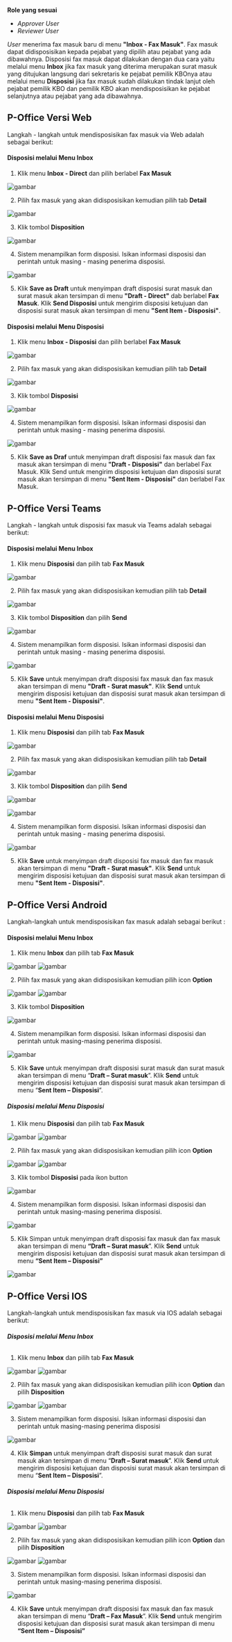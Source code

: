 **Role yang sesuai**

- *Approver User*
- *Reviewer User*

*User* menerima fax masuk baru di menu **"Inbox - Fax Masuk"**. Fax masuk dapat didisposisikan kepada pejabat yang dipilih atau pejabat yang ada dibawahnya. Disposisi fax masuk dapat dilakukan dengan dua cara yaitu melalui menu **Inbox** jika fax masuk yang diterima merupakan surat masuk yang ditujukan langsung dari sekretaris ke pejabat pemilik KBOnya atau melalui menu **Disposisi** jika fax masuk sudah dilakukan tindak lanjut oleh pejabat pemilik KBO dan pemilik KBO akan mendisposisikan ke pejabat selanjutnya atau pejabat yang ada dibawahnya. 

## **P-Office Versi Web**

Langkah - langkah untuk mendisposisikan fax masuk via Web adalah sebagai berikut:

#### **Disposisi melalui Menu Inbox**

1. Klik menu **Inbox - Direct** dan pilih berlabel **Fax Masuk**

![gambar](FaxMasuk/FM_WEB/02Disposisi01.png) 

2. Pilih fax masuk yang akan didisposisikan kemudian pilih tab **Detail**

![gambar](FaxMasuk/FM_WEB/02Disposisi02.png) 

3. Klik tombol **Disposition**
    
![gambar](FaxMasuk/FM_WEB/02Disposisi03.png)

4. Sistem menampilkan form disposisi. Isikan informasi disposisi dan perintah untuk masing - masing penerima disposisi.

![gambar](FaxMasuk/FM_WEB/02Disposisi04.png) 

5. Klik **Save as Draft** untuk menyimpan draft disposisi surat masuk dan surat masuk akan tersimpan di menu **"Draft - Direct"** dab berlabel **Fax Masuk**. Klik **Send Disposisi** untuk mengirim disposisi ketujuan dan disposisi surat masuk akan tersimpan di menu **"Sent Item - Disposisi"**.

#### **Disposisi melalui Menu Disposisi**

1. Klik menu **Inbox - Disposisi** dan pilih berlabel **Fax Masuk**

![gambar](FaxMasuk/FM_WEB/02Disposisi05.png) 

2. Pilih fax masuk yang akan didisposisikan kemudian pilih tab **Detail**

![gambar](FaxMasuk/FM_WEB/02Disposisi06.png) 

3. Klik tombol **Disposisi**

![gambar](FaxMasuk/FM_WEB/02Disposisi07.png) 

4. Sistem menampilkan form disposisi. Isikan informasi disposisi dan perintah untuk masing - masing penerima disposisi.

![gambar](FaxMasuk/FM_WEB/02Disposisi08.png) 

5. Klik **Save as Draf** untuk menyimpan draft disposisi fax masuk dan fax masuk akan tersimpan di menu **"Draft - Disposisi"** dan berlabel Fax Masuk. Klik Send untuk mengirim disposisi ketujuan dan disposisi surat masuk akan tersimpan di menu **"Sent Item - Disposisi"** dan berlabel Fax Masuk.

## **P-Office Versi Teams**

Langkah - langkah untuk disposisi fax masuk via Teams adalah sebagai berikut:

#### **Disposisi melalui Menu Inbox**

1. Klik menu **Disposisi** dan pilih tab **Fax Masuk**

![gambar](FaxMasuk/FM_Teams/FM24.png)

2. Pilih fax masuk yang akan didisposisikan kemudian pilih tab **Detail**

![gambar](FaxMasuk/FM_Teams/FM25.png)

3. Klik tombol **Disposition** dan pilih **Send**

![gambar](FaxMasuk/FM_Teams/FM26.png)

4. Sistem menampilkan form disposisi. Isikan informasi disposisi dan perintah untuk masing - masing penerima disposisi.

![gambar](FaxMasuk/FM_Teams/FM27.png)

5. Klik **Save** untuk menyimpan draft disposisi fax masuk dan fax masuk akan tersimpan di menu **"Draft - Surat masuk"**. Klik **Send** untuk mengirim disposisi ketujuan dan disposisi surat masuk akan tersimpan di menu **"Sent Item - Disposisi"**.

#### **Disposisi melalui Menu Disposisi**

1. Klik menu **Disposisi** dan pilih tab **Fax Masuk**

![gambar](FaxMasuk/FM_Teams/FM28.png)

2. Pilih fax masuk yang akan didisposisikan kemudian pilih tab **Detail**

![gambar](FaxMasuk/FM_Teams/FM29.png)

3. Klik tombol **Disposition** dan pilih **Send**

![gambar](FaxMasuk/FM_Teams/FM30.png)

![gambar](FaxMasuk/FM_Teams/FM31.png)

4. Sistem menampilkan form disposisi. Isikan informasi disposisi dan perintah untuk masing - masing penerima disposisi.

![gambar](FaxMasuk/FM_Teams/FM32.png)

5. Klik **Save** untuk menyimpan draft disposisi fax masuk dan fax masuk akan tersimpan di menu **"Draft - Surat masuk"**. Klik **Send** untuk mengirim disposisi ketujuan dan disposisi surat masuk akan tersimpan di menu **"Sent Item - Disposisi"**.

## **P-Office Versi Android**

Langkah-langkah untuk mendisposisikan fax masuk adalah sebagai berikut :

#### **Disposisi melalui Menu Inbox**

1. Klik menu **Inbox** dan pilih tab **Fax Masuk**

![gambar](FaxMasuk/FM_Android/DisposisiFM/A01.jpg) ![gambar](FaxMasuk/FM_Android/DisposisiFM/A02.jpg)

2. Pilih fax masuk yang akan didisposisikan kemudian pilih icon **Option**

![gambar](FaxMasuk/FM_Android/DisposisiFM/A05.jpg) ![gambar](FaxMasuk/FM_Android/DisposisiFM/A06.jpg)

3. Klik tombol **Disposition**

![gambar](FaxMasuk/FM_Android/DisposisiFM/A07.jpg)

4. 	Sistem menampilkan form disposisi. Isikan informasi disposisi dan perintah untuk masing-masing penerima disposisi.

![gambar](FaxMasuk/FM_Android/DisposisiFM/A08.jpg)

5. Klik **Save** untuk menyimpan draft disposisi surat masuk dan surat masuk akan tersimpan di menu “**Draft – Surat masuk**”. Klik **Send** untuk mengirim disposisi ketujuan dan disposisi surat masuk akan tersimpan di menu “**Sent Item – Disposisi**”.

##### **Disposisi melalui Menu Disposisi**

1. Klik menu **Disposisi** dan pilih tab **Fax Masuk**

![gambar](FaxMasuk/FM_Android/DisposisiFM/A09.jpg) ![gambar](FaxMasuk/FM_Android/DisposisiFM/A10.jpg)

2. Pilih fax masuk yang akan didisposisikan kemudian pilih icon **Option**

![gambar](FaxMasuk/FM_Android/DisposisiFM/A11.jpg) ![gambar](FaxMasuk/FM_Android/DisposisiFM/A012.jpg)

3. Klik tombol **Disposisi** pada ikon button

![gambar](FaxMasuk/FM_Android/DisposisiFM/A013.jpg)

4. Sistem menampilkan form disposisi. Isikan informasi disposisi dan perintah untuk masing-masing penerima disposisi.

![gambar](FaxMasuk/FM_Android/DisposisiFM/A014.jpg)

5. Klik Simpan untuk menyimpan draft disposisi fax masuk dan fax masuk akan tersimpan di menu **“Draft – Surat masuk**”. Klik **Send** untuk mengirim disposisi ketujuan dan disposisi surat masuk akan tersimpan di menu **“Sent Item – Disposisi”**

![gambar](FaxMasuk/FM_Android/DisposisiFM/A015.jpg)

## **P-Office Versi IOS**

Langkah-langkah untuk mendisposisikan fax masuk via IOS adalah sebagai berikut:

###### **Disposisi melalui Menu Inbox**

1. Klik menu **Inbox** dan pilih tab **Fax Masuk**

![gambar](FaxMasuk/FM_IOS/FM-21.1.png) ![gambar](FaxMasuk/FM_IOS/FM-21.2.png)

2. Pilih fax masuk yang akan didisposisikan kemudian pilih icon **Option** dan pilih **Disposition**

![gambar](FaxMasuk/FM_IOS/FM-22.1.png) ![gambar](FaxMasuk/FM_IOS/FM-22.1.png)

3. Sistem menampilkan form disposisi. Isikan informasi disposisi dan perintah untuk masing-masing penerima disposisi

![gambar](FaxMasuk/FM_IOS/FM-23.png)

4. Klik **Simpan** untuk menyimpan draft disposisi surat masuk dan surat masuk akan tersimpan di menu “**Draft – Surat masuk**”. Klik **Send** untuk mengirim disposisi ketujuan dan disposisi surat masuk akan tersimpan di menu “**Sent Item – Disposisi**”.


###### **Disposisi melalui Menu Disposisi**

1. Klik menu **Disposisi** dan pilih tab **Fax Masuk**

![gambar](FaxMasuk/FM_IOS/FM-24.1.png) ![gambar](FaxMasuk/FM_IOS/FM-24.2.png)

2. Pilih fax masuk yang akan didisposisikan kemudian pilih icon **Option** dan pilih **Disposition**

![gambar](FaxMasuk/FM_IOS/FM-25.1.png) ![gambar](FaxMasuk/FM_IOS/FM-25.1.png)

3. Sistem menampilkan form disposisi. Isikan informasi disposisi dan perintah untuk masing-masing penerima disposisi.

![gambar](FaxMasuk/FM_IOS/FM-26.png)

4. Klik **Save** untuk menyimpan draft disposisi fax masuk dan fax masuk akan tersimpan di menu “**Draft – Fax Masuk**”. Klik **Send** untuk mengirim disposisi ketujuan dan disposisi surat masuk akan tersimpan di menu **“Sent Item – Disposisi”**
